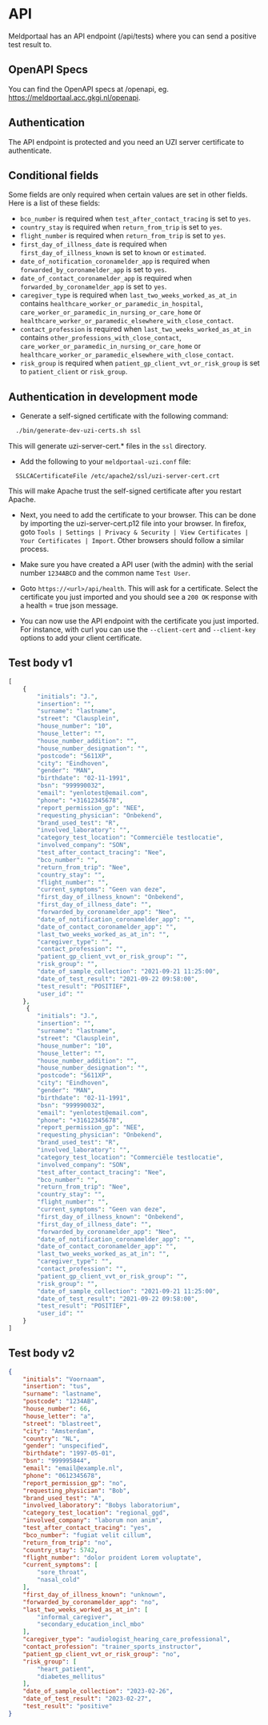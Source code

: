 # API

Meldportaal has an API endpoint (/api/tests) where you can send a positive test result to.

## OpenAPI Specs

You can find the OpenAPI specs at /openapi, eg. https://meldportaal.acc.gkgi.nl/openapi.

## Authentication

The API endpoint is protected and you need an UZI server certificate to authenticate.

## Conditional fields

Some fields are only required when certain values are set in other fields.
Here is a list of these fields:

- `bco_number` is required when `test_after_contact_tracing` is set to `yes`.
- `country_stay` is required when `return_from_trip` is set to `yes`.
- `flight_number` is required when `return_from_trip` is set to `yes`.
- `first_day_of_illness_date` is required when `first_day_of_illness_known` is set to `known` or `estimated`.
- `date_of_notification_coronamelder_app` is required when `forwarded_by_coronamelder_app` is set to `yes`.
- `date_of_contact_coronamelder_app` is required when `forwarded_by_coronamelder_app` is set to `yes`.
- `caregiver_type` is required when `last_two_weeks_worked_as_at_in` contains `healthcare_worker_or_paramedic_in_hospital`, `care_worker_or_paramedic_in_nursing_or_care_home` or `healthcare_worker_or_paramedic_elsewhere_with_close_contact`.
- `contact_profession` is required when `last_two_weeks_worked_as_at_in` contains `other_professions_with_close_contact`, `care_worker_or_paramedic_in_nursing_or_care_home` or `healthcare_worker_or_paramedic_elsewhere_with_close_contact`.
- `risk_group` is required when `patient_gp_client_vvt_or_risk_group` is set to `patient_client` or `risk_group`.


## Authentication in development mode

- Generate a self-signed certificate with the following command:

```bash
  ./bin/generate-dev-uzi-certs.sh ssl
```

This will generate uzi-server-cert.* files in the `ssl` directory.

- Add the following to your `meldportaal-uzi.conf` file:
    
```nginx
  SSLCACertificateFile /etc/apache2/ssl/uzi-server-cert.crt
```

This will make Apache trust the self-signed certificate after you restart Apache.

- Next, you need to add the certificate to your browser. This can be done by importing the uzi-server-cert.p12 file into your browser. In firefox, 
goto `Tools | Settings | Privacy & Security | View Certificates | Your Certificates | Import`. Other browsers should follow a similar process.

- Make sure you have created a API user (with the admin) with the serial number `1234ABCD` and the common name `Test User`.

- Goto `https://<url>/api/health`. This will ask for a certificate. Select the certificate you just imported and you should see a `200 OK` response with a health = true json message.

- You can now use the API endpoint with the certificate you just imported. For instance, with curl you can use the `--client-cert` and `--client-key` options to add your client certificate.


## Test body v1
```php
[
    {
        "initials": "J.",
        "insertion": "",
        "surname": "lastname",
        "street": "Clausplein",
        "house_number": "10",
        "house_letter": "",
        "house_number_addition": "",
        "house_number_designation": "",
        "postcode": "5611XP",
        "city": "Eindhoven",
        "gender": "MAN",
        "birthdate": "02-11-1991",
        "bsn": "999990032",
        "email": "yenlotest@email.com",
        "phone": "+31612345678",
        "report_permission_gp": "NEE",
        "requesting_physician": "Onbekend",
        "brand_used_test": "R",
        "involved_laboratory": "",
        "category_test_location": "Commerciële testlocatie",
        "involved_company": "SON",
        "test_after_contact_tracing": "Nee",
        "bco_number": "",
        "return_from_trip": "Nee",
        "country_stay": "",
        "flight_number": "",
        "current_symptoms": "Geen van deze",
        "first_day_of_illness_known": "Onbekend",
        "first_day_of_illness_date": "",
        "forwarded_by_coronamelder_app": "Nee",
        "date_of_notification_coronamelder_app": "",
        "date_of_contact_coronamelder_app": "",
        "last_two_weeks_worked_as_at_in": "",
        "caregiver_type": "",
        "contact_profession": "",
        "patient_gp_client_vvt_or_risk_group": "",
        "risk_group": "",
        "date_of_sample_collection": "2021-09-21 11:25:00",
        "date_of_test_result": "2021-09-22 09:58:00",
        "test_result": "POSITIEF",
        "user_id": ""
    },
     {
        "initials": "J.",
        "insertion": "",
        "surname": "lastname",
        "street": "Clausplein",
        "house_number": "10",
        "house_letter": "",
        "house_number_addition": "",
        "house_number_designation": "",
        "postcode": "5611XP",
        "city": "Eindhoven",
        "gender": "MAN",
        "birthdate": "02-11-1991",
        "bsn": "999990032",
        "email": "yenlotest@email.com",
        "phone": "+31612345678",
        "report_permission_gp": "NEE",
        "requesting_physician": "Onbekend",
        "brand_used_test": "R",
        "involved_laboratory": "",
        "category_test_location": "Commerciële testlocatie",
        "involved_company": "SON",
        "test_after_contact_tracing": "Nee",
        "bco_number": "",
        "return_from_trip": "Nee",
        "country_stay": "",
        "flight_number": "",
        "current_symptoms": "Geen van deze",
        "first_day_of_illness_known": "Onbekend",
        "first_day_of_illness_date": "",
        "forwarded_by_coronamelder_app": "Nee",
        "date_of_notification_coronamelder_app": "",
        "date_of_contact_coronamelder_app": "",
        "last_two_weeks_worked_as_at_in": "",
        "caregiver_type": "",
        "contact_profession": "",
        "patient_gp_client_vvt_or_risk_group": "",
        "risk_group": "",
        "date_of_sample_collection": "2021-09-21 11:25:00",
        "date_of_test_result": "2021-09-22 09:58:00",
        "test_result": "POSITIEF",
        "user_id": ""
    }
]
```

## Test body v2

```json
{
    "initials": "Voornaam",
    "insertion": "tus",
    "surname": "lastname",
    "postcode": "1234AB",
    "house_number": 66,
    "house_letter": "a",
    "street": "blastreet",
    "city": "Amsterdam",
    "country": "NL",
    "gender": "unspecified",
    "birthdate": "1997-05-01",
    "bsn": "999995844",
    "email": "email@example.nl",
    "phone": "0612345678",
    "report_permission_gp": "no",
    "requesting_physician": "Bob",
    "brand_used_test": "A",
    "involved_laboratory": "Bobys laboratorium",
    "category_test_location": "regional_ggd",
    "involved_company": "laborum non anim",
    "test_after_contact_tracing": "yes",
    "bco_number": "fugiat velit cillum",
    "return_from_trip": "no",
    "country_stay": 5742,
    "flight_number": "dolor proident Lorem voluptate",
    "current_symptoms": [
        "sore_throat",
        "nasal_cold"
    ],
    "first_day_of_illness_known": "unknown",
    "forwarded_by_coronamelder_app": "no",
    "last_two_weeks_worked_as_at_in": [
        "informal_caregiver",
        "secondary_education_incl_mbo"
    ],
    "caregiver_type": "audiologist_hearing_care_professional",
    "contact_profession": "trainer_sports_instructor",
    "patient_gp_client_vvt_or_risk_group": "no",
    "risk_group": [
        "heart_patient",
        "diabetes_mellitus"
    ],
    "date_of_sample_collection": "2023-02-26",
    "date_of_test_result": "2023-02-27",
    "test_result": "positive"
}
```
